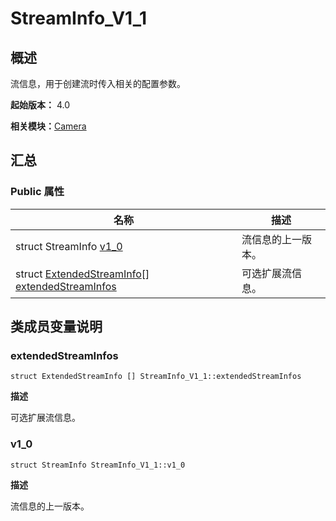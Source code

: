 # StreamInfo_V1_1


## 概述

流信息，用于创建流时传入相关的配置参数。

**起始版本：** 4.0

**相关模块：**[Camera](_camera_v11.md)


## 汇总


### Public 属性

| 名称 | 描述 | 
| -------- | -------- |
| struct StreamInfo [v1_0](#v1_0) | 流信息的上一版本。  | 
| struct [ExtendedStreamInfo](_extended_stream_info_v11.md)[] [extendedStreamInfos](#extendedstreaminfos) | 可选扩展流信息。  | 


## 类成员变量说明


### extendedStreamInfos

```
struct ExtendedStreamInfo [] StreamInfo_V1_1::extendedStreamInfos
```
**描述**

可选扩展流信息。


### v1_0

```
struct StreamInfo StreamInfo_V1_1::v1_0
```
**描述**

流信息的上一版本。
